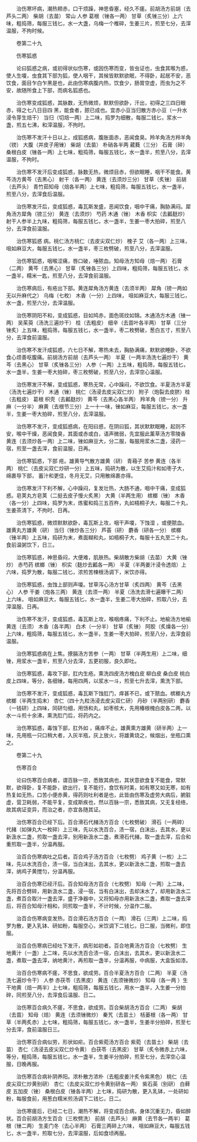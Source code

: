 <!-- { "loadSidebar": true } -->
　　治伤寒坏病，潮热颊赤，口干烦躁，神思昏塞，经久不瘥。前胡汤方前胡（去芦头二两） 柴胡（去苗） 常山 人参 葛根（锉各一两） 甘草（炙锉三分）上六味，粗捣筛，每服三钱匕，水一大盏，乌梅一个椎碎，生姜三片，煎至七分，去滓温服，不拘时候。

　　卷第二十九

　　伤寒狐惑

　　论曰狐惑之病，或初得状似伤寒，或因伤寒而变，皆虫证也，虫食其喉为惑，使人生嗄，虫食其下部为狐，使人咽干，其候皆默默欲眠，不得卧，起居不安，恶饮食，面目乍白乍黑是也，此由伤寒病腹内热，饮食少，肠胃空虚，而虫为之不安，故随所食上下部，而病名狐惑也。

　　治伤寒变成狐惑，其脉数，无热微烦，默默但欲卧，汗出，初得之三四日眼赤，得之七八日目四 黑，能食者，脓已成也。宜赤小豆当归散方赤小豆（一升水浸令芽生焙干） 当归（切焙一两）上二味，捣罗为细散，每服二钱匕，浆水一盏，煎五七沸，和滓温服，不拘时。

　　治伤寒不发汗十日以上，成狐惑病，腹胀面赤，恶闻食臭。羚羊角汤方羚羊角（镑） 大腹（并皮子用锉） 柴胡（去苗） 朴硝各半两 葳蕤（三分） 石膏（碎）桑根白皮（锉各一两）上七味，粗捣筛，每服五钱匕，水一盏半，煎至八分，去滓温服，不拘时。

　　治伤寒不发汗后变成狐惑，脉数无热，微烦目赤，但欲眠睡，咽干不能食。黄芩汤方黄芩（去黑心） 射干（各一两） 黄连（去须炒三分） 甘草（炙锉） 前胡（去芦头） 青竹茹知母（焙各半两）上七味，粗捣筛，每服五钱匕，水一盏半，煎至八分，去滓食后温服。

　　治伤寒发汗后，变成狐惑，毒瓦斯发盛，恶闻饮食，咽中干痛，胸胁满闷。犀角汤方犀角（镑三分） 黄连（去须炒） 芍药 木通（锉） 木香 枳实（去瓤麸炒） 射干人参半上九味，粗捣筛，每服五钱匕，水一盏半，生姜一枣大拍碎，煎至八分，去滓食前温服。

　　治伤寒狐惑 病。桃仁汤方桃仁（去皮尖双仁炒） 槐子 艾（各一两）上三味， 咀如麻豆大，每服五钱匕，水一盏半，枣三枚劈破，煎至八分，去滓温服。

　　治伤寒狐惑，咽喉涩痛，唇口破，唾脓血。知母汤方知母（焙一两） 石膏（二两） 黄芩（去黑心） 甘草（炙锉各三分）上四味，粗捣筛，每服五钱匕，水一盏半，糯米一匙，煎至八分，去滓食前温服。

　　治伤寒病后，有疮出下部。黄连犀角汤方黄连（去须半两） 犀角（镑一两如无以升麻代之） 乌梅（七枚） 木香（一分）上四味， 咀如麻豆大，每服三钱匕，水一盏，煎至六分，去滓温服。

　　治伤寒阴阳不和，变成狐惑，目如鸠赤，面色斑纹如锦。木通汤方木通（锉一两） 吴茱萸（汤洗三遍炒干） 桂（去粗皮） 细辛（去苗叶各半两） 甘草（三分锉炙）上五味，粗捣筛，每服五钱匕，水一盏半，枣二枚劈破，葱白五寸，煎至八分，去滓食前温服。

　　治伤寒不发汗成狐惑，六七日不解，寒热未去，胸胁满痛，默默欲睡卧，不欲食心烦善呕腹痛。前胡汤方前胡（去芦头一两） 半夏（一两半汤洗七遍炒干） 黄芩（去黑心） 甘草（炙锉各三分） 人参（一两）上五味，粗捣筛，每服五钱匕，水一盏半，生姜一枣大拍碎，枣三枚劈破，煎至八分，去滓空心温服。

　　治伤寒发汗不解，变成狐惑，寒热无常，心中躁闷，不欲饮食。半夏汤方半夏（汤洗七遍炒干） 木通（锉） 桃仁（汤浸去皮尖双仁炒） 附子（炮裂去皮脐）桂（去粗皮） 葛根 枳壳（去瓤麸炒） 黄芩（去黑心各半两） 羚羊角（镑一分） 升麻（一分半） 麻黄（去根节三分）上一十一味，锉如麻豆，每服五钱匕，水一盏半，生姜一枣大拍碎，煎至八分，去滓温服。

　　治伤寒不发汗，变成狐惑病，在阳曰惑，在阴曰狐，其状默默眠睡，起则不安，喉中干燥，恶闻食臭，其面或赤或白，语声微弱，先宜服此薰草汤方零陵香 黄连（去须炒各一两）上二味，锉如麻豆大，分二服，每服用浆水二盏，浸药一宿，煎至一盏去滓，食前温服，日再。

　　治伤寒狐惑，下部 疮。雄黄导气散方雄黄（研） 青葙子 苦参 黄连（各半两） 桃仁（去皮尖双仁炒研一分）上五味，捣研为散，以生艾捣汁和如枣子大，绵裹导下部， 蓄汁和更佳，冬月无艾，只用散绵裹亦得。

　　治伤寒发汗下利不解，心中躁闷，复发壮热，大肠不通，咽中干痛，变成狐惑。皂荚丸方皂荚（二挺去皮子慢火炙黑） 大黄（半两生用） 槟榔（锉） 木香（各一分）上四味，捣罗为末，炼蜜和捣三五百杵，丸如梧桐子大，每服二十丸，生姜茶清下，不拘时、日再。

　　治伤寒狐惑，微烦默默欲卧，毒瓦斯上攻，咽干声嗄，下蚀湿 ，或便脓血。雄黄丸方雄黄（研） 当归（锉炒各三分） 芦荟（研） 麝香（研各一分） 槟榔（锉半两）上五味，捣研为末，煮面糊和丸，如梧桐子大，每服十五丸至二十丸，食前温粥饮下，日三。

　　治伤寒狐惑，神思昏闷，大便难，肌肤热。柴胡散方柴胡（去苗） 大黄（锉炒） 赤芍药 槟榔（锉） 枳实（麸炒去瓤各一两） 半夏（半两姜汁浸令透焙）上六味，捣罗为散，每服二钱匕，浓煎苦楝根汤调下，米饮亦得。

　　治伤寒狐惑，虫蚀上部则声嗄。甘草泻心汤方甘草（炙四两） 黄芩（去黑心） 人参 干姜（炮各三两） 黄连（去须一两） 半夏（汤洗去滑七遍曝干二两）上六味， 咀如麻豆大，每服五钱匕，水一盏半，生姜二枣大拍碎，煎取八分，去滓温服、日再。

　　治伤寒不发汗，变成狐惑，毒瓦斯上攻，喉咽疼痛，下利不止。地榆汤方地榆 黄连（去须） 木香（各半两） 白术（一分半） 甘草（炙锉） 阿胶（炙燥各一分）上六味，粗捣筛，每服五钱匕，水一盏半，生姜一枣大拍碎，煎至八分，去滓食前温服。

　　治伤寒狐惑病在上焦。撩膈汤方苦参（一两） 甘草（半两生用）上二味，细锉，用浆水一盏半，煎至八分去滓，五更初服，良久即吐。

　　治伤寒狐惑，毒攻下部，肛内生疮。熏洗四皮汤方槐白皮 柳白皮 桑白皮 桃白皮上四味，等分，各细锉，每用四两，以浆水一斗，煎至七升去滓，熏洗下部。

　　治伤寒不发汗，变成狐惑，毒瓦斯下蚀肛门，痒甚不已，或下脓血。槟榔丸方槟榔（半两生捣末） 杏仁（四十九粒汤浸去皮尖双仁研） 丹砂（半两别研） 麝香（一钱研）上四味，同研匀细，用饧和丸，如枣核大，先用椿根槐白皮各二两，以水一斗煎十余沸，熏洗肛门后，将药内之。

　　治伤寒狐惑，毒蚀下部，肛外如 ，痛痒不止。雄黄熏方雄黄（研半两）上一味，先用瓶一只口稍大者，入灰半瓶，灰上放火，将雄黄烧之，候烟出，坐瓶口熏之。

　　卷第二十九

　　伤寒百合

　　论曰伤寒百合病者，谓百脉一宗，悉致其病也，其状意欲食复不能食，常默默，欲得卧，复不能卧，欲出行，复不能行，食饮有时美，如有寒又如无寒，如有热复如无热，口苦小便赤黄，得药则吐利者是也，此皆由伤寒及虚劳大病后，腑脏虚，营卫耗弱，不能平复，变成斯疾也，然以百脉一宗，悉致其病，又无复经络，故其病证变异，而治之者，亦宜各随其证。

　　治伤寒百合已经下后。百合滑石代赭汤方百合（七枚劈破） 滑石（一两碎） 代赭（如弹丸大一枚碎）上三味，先以水洗百合，渍一宿，白沫出，去其水，更以新汲水二盏，煎取一盏去滓，别用新汲水二盏，煮滑石代赭，取一盏去滓，后合和重煎取一盏半，分温再服。

　　治百合伤寒病吐之后者。百合鸡子汤方百合（七枚劈） 鸡子黄（一枚）上二味，先以水洗百合，渍一宿，当白沫出，去其水，更以新汲水二盏，煎取一盏去滓，纳鸡子黄搅匀，分温再服。

　　治百合伤寒已经汗后。百合知母汤方百合（七枚劈） 知母（一两）上二味，先将百合劈碎，用新汲水二盏，浸一宿，当有白沫出，去却沫水了，却用新汲水二盏，煮百合取汁一盏去滓，盛于净器中，又将知母亦用新汲水二盏，煮取一盏去滓后，将百合知母汁相和，同煎取一盏半，不计时候，分温作二服。

　　治百合伤寒病变发热，百合滑石汤方百合（一两） 滑石（三两）上二味，捣罗为散，更入乳钵、研如粉，每服空心，米饮调下二钱匕，日二服，当微利，即住服。

　　治百合伤寒病已经吐下发汗，病形如初者。百合地黄汤方百合（七枚劈） 生地黄汁（一盏）上二味，先以水洗百合渍一宿，白沫出，去其水，更以新汲水二盏，煮取一盏去滓，纳地黄汁，再煎取一盏半，分温再服，中病服，大盒饭如漆。

　　治百合伤寒病不瘥，不思食，欲成劳。百合半夏汤方百合（二两） 半夏（汤洗七遍炒令干） 人参 赤茯苓（去黑皮） 黄连（去须锉微炒） 知母（各一两 ）生干地黄（焙一两半）上七味，粗捣筛，每服五钱匕，用水一盏半，入生姜一分拍碎，同煎至八分，去滓食后温服、日二。

　　治伤寒百合病久不瘥，不思食，欲成劳。百合柴胡汤方百合（二两） 柴胡（去苗） 知母（焙） 黄连（去须锉微炒） 秦艽（去苗土） 栝蒌根（各一两） 甘草（半两炙赤）上七味，粗捣筛，每服五钱匕，水一盏半，生姜半分拍碎，煎至七分去滓，食前温服日三。

　　治伤寒百合病似劳，形状如疟。百合紫菀汤方百合 紫菀（去苗土） 柴胡（去苗） 杏仁（汤浸去皮尖双仁炒令黄） 白茯苓（去黑皮） 甘草（炙令微赤上六味，等分，粗捣筛，每服五钱匕，水一盏半，生姜半分拍碎，煎至七分，去滓空心温服，日晚再服。

　　治伤寒百合病补阴养阳。浓朴散方浓朴（去粗皮姜汁炙令紫黑色） 桃仁（去皮尖双仁炒黄别研） 杏仁（去皮尖双仁炒令黄别研各一两） 紫石英（别研） 白藓皮 五加皮（锉） 桑根白皮（锉各半两）上七味，捣研为散，更入乳钵，一处研如粉，每服食前，用葱白糯米煎汤调下二钱匕，日二。

　　治伤寒瘥后，已经二七日，潮热不解，将变成百合病，身体沉重无力，昏如醉状。百合前胡汤方生百合（三枚劈洗） 前胡（去芦头） 麻黄（去节各一两半） 葛根（锉二两） 生麦门冬（去心半两） 石膏三两碎上六味， 咀如麻豆大，每服五钱匕，水一盏半，煎取七分，去滓温服，后如食顷再服。

